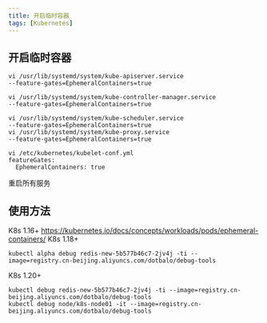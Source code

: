 ```yaml
---
title: 开启临时容器
tags: [Kubernetes]
---
```

## 开启临时容器

```
vi /usr/lib/systemd/system/kube-apiserver.service
--feature-gates=EphemeralContainers=true

vi /usr/lib/systemd/system/kube-controller-manager.service
--feature-gates=EphemeralContainers=true

vi /usr/lib/systemd/system/kube-scheduler.service
--feature-gates=EphemeralContainers=true
vi /usr/lib/systemd/system/kube-proxy.service
--feature-gates=EphemeralContainers=true

vi /etc/kubernetes/kubelet-conf.yml
featureGates:
  EphemeralContainers: true
```
重启所有服务

## 使用方法
K8s 1.16+ https://kubernetes.io/docs/concepts/workloads/pods/ephemeral-containers/
K8s 1.18+  
```
kubectl alpha debug redis-new-5b577b46c7-2jv4j -ti --image=registry.cn-beijing.aliyuncs.com/dotbalo/debug-tools
```
K8s 1.20+  
```
kubectl debug redis-new-5b577b46c7-2jv4j -ti --image=registry.cn-beijing.aliyuncs.com/dotbalo/debug-tools
kubectl debug node/k8s-node01 -it --image=registry.cn-beijing.aliyuncs.com/dotbalo/debug-tools
```
